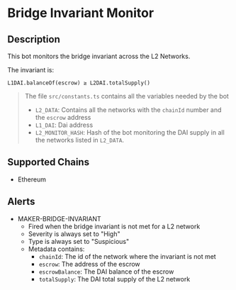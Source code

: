 # Bridge Invariant Monitor

## Description

This bot monitors the bridge invariant across the L2 Networks.

The invariant is:
```
L1DAI.balanceOf(escrow) ≥ L2DAI.totalSupply()
```
> The file `src/constants.ts` contains all the variables needed by the bot
> - `L2_DATA`: Contains all the networks with the `chainId` number and the `escrow` address
> - `L1_DAI`: Dai address
> - `L2_MONITOR_HASH`: Hash of the bot monitoring the DAI supply in all the networks listed in `L2_DATA`.

## Supported Chains

- Ethereum

## Alerts

- MAKER-BRIDGE-INVARIANT
  - Fired when the bridge invariant is not met for a L2 network
  - Severity is always set to "High"  
  - Type is always set to "Suspicious"  
  - Metadata contains:
    - `chainId`: The id of the network where the invariant is not met
    - `escrow`: The address of the escrow
    - `escrowBalance`: The DAI balance of the escrow
    - `totalSupply`: The DAI total supply of the L2 network
